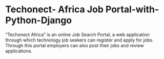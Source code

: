 # Techonect- Africa Job Portal-with-Python-Django

“Techonect Africa” is an online Job Search Portal, a web application through which
technology job seekers can register and apply for jobs. Through this portal employers can
also post their jobs and review applications.
